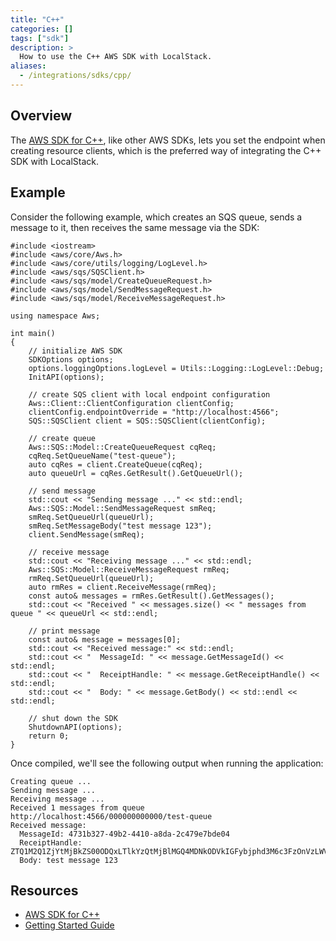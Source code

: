 ```yaml
---
title: "C++"
categories: []
tags: ["sdk"]
description: >
  How to use the C++ AWS SDK with LocalStack.
aliases:
  - /integrations/sdks/cpp/
---
```


## Overview

The [AWS SDK for C++](https://docs.aws.amazon.com/sdk-for-cpp), like other AWS SDKs, lets you set the endpoint when creating resource clients,
which is the preferred way of integrating the C++ SDK with LocalStack.

## Example

Consider the following example, which creates an SQS queue, sends a message to it, then receives the same message via the SDK:
```
#include <iostream>
#include <aws/core/Aws.h>
#include <aws/core/utils/logging/LogLevel.h>
#include <aws/sqs/SQSClient.h>
#include <aws/sqs/model/CreateQueueRequest.h>
#include <aws/sqs/model/SendMessageRequest.h>
#include <aws/sqs/model/ReceiveMessageRequest.h>

using namespace Aws;

int main()
{
    // initialize AWS SDK
    SDKOptions options;
    options.loggingOptions.logLevel = Utils::Logging::LogLevel::Debug;
    InitAPI(options);

    // create SQS client with local endpoint configuration
    Aws::Client::ClientConfiguration clientConfig;
    clientConfig.endpointOverride = "http://localhost:4566";
    SQS::SQSClient client = SQS::SQSClient(clientConfig);

    // create queue
    Aws::SQS::Model::CreateQueueRequest cqReq;
    cqReq.SetQueueName("test-queue");
    auto cqRes = client.CreateQueue(cqReq);
    auto queueUrl = cqRes.GetResult().GetQueueUrl();

    // send message
    std::cout << "Sending message ..." << std::endl;
    Aws::SQS::Model::SendMessageRequest smReq;
    smReq.SetQueueUrl(queueUrl);
    smReq.SetMessageBody("test message 123");
    client.SendMessage(smReq);

    // receive message
    std::cout << "Receiving message ..." << std::endl;
    Aws::SQS::Model::ReceiveMessageRequest rmReq;
    rmReq.SetQueueUrl(queueUrl);
    auto rmRes = client.ReceiveMessage(rmReq);
    const auto& messages = rmRes.GetResult().GetMessages();
    std::cout << "Received " << messages.size() << " messages from queue " << queueUrl << std::endl;

    // print message
    const auto& message = messages[0];
    std::cout << "Received message:" << std::endl;
    std::cout << "  MessageId: " << message.GetMessageId() << std::endl;
    std::cout << "  ReceiptHandle: " << message.GetReceiptHandle() << std::endl;
    std::cout << "  Body: " << message.GetBody() << std::endl << std::endl;

    // shut down the SDK
    ShutdownAPI(options);
    return 0;
}
```

Once compiled, we'll see the following output when running the application:
```
Creating queue ...
Sending message ...
Receiving message ...
Received 1 messages from queue http://localhost:4566/000000000000/test-queue
Received message:
  MessageId: 4731b327-49b2-4410-a8da-2c479e7bde04
  ReceiptHandle: ZTQ1M2Q1ZjYtMjBkZS00ODQxLTlkYzQtMjBlMGQ4MDNkODVkIGFybjphd3M6c3FzOnVzLWVhc3QtMTowMDAwMDAwMDAwMDA6dGVzdC1xdWV1ZSA0NzMxYjMyNy00OWIyLTQ0MTAtYThkYS0yYzQ3OWU3YmRlMDQgMTY3ODIxMjExMS42ODk1NTE=
  Body: test message 123
```

## Resources

* [AWS SDK for C++](https://docs.aws.amazon.com/sdk-for-cpp)
* [Getting Started Guide](https://docs.aws.amazon.com/sdk-for-cpp/v1/developer-guide/getting-started.html)
